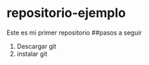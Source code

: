 # repositorio-ejemplo
Este es mi primer repositorio
##pasos a seguir
1. Descargar git
2. instalar git
